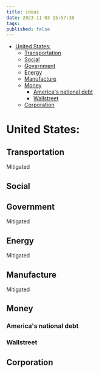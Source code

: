 ```yaml
---
title: ideas
date: 2023-11-03 15:57:38
tags:
published: false
---
```


- [United States:](#united-states)
  - [Transportation](#transportation)
  - [Social](#social)
  - [Government](#government)
  - [Energy](#energy)
  - [Manufacture](#manufacture)
  - [Money](#money)
    - [America's national debt](#americas-national-debt)
    - [Wallstreet](#wallstreet)
  - [Corporation](#corporation)


# United States:

## Transportation
Mitigated

## Social

## Government
Mitigated

## Energy
Mitigated 

## Manufacture
Mitigated

## Money

### America's national debt

### Wallstreet



## Corporation